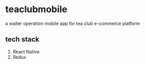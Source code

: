 # teaclubmobile
a waiter operation mobile app for tea club e-commerce platform
## tech stack
1. React Native
2. Redux
